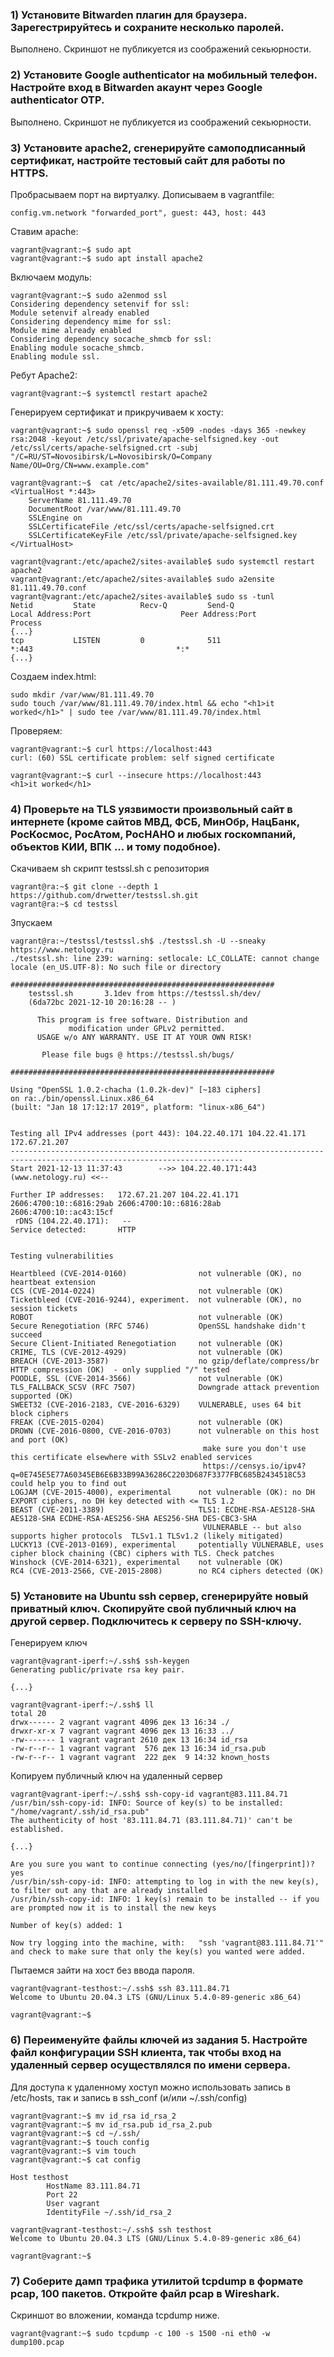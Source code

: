 ### 1) Установите Bitwarden плагин для браузера. Зарегестрируйтесь и сохраните несколько паролей.

Выполнено. Скриншот не публикуется из соображений секьюрности.

### 2) Установите Google authenticator на мобильный телефон. Настройте вход в Bitwarden акаунт через Google authenticator OTP.

Выполнено. Скриншот не публикуется из соображений секьюрности. 

### 3) Установите apache2, сгенерируйте самоподписанный сертификат, настройте тестовый сайт для работы по HTTPS.

Пробрасываем порт на виртуалку. Дописываем в vagrantfile:

	config.vm.network "forwarded_port", guest: 443, host: 443

Ставим apache:

	vagrant@vagrant:~$ sudo apt 
	vagrant@vagrant:~$ sudo apt install apache2

Включаем модуль:

	vagrant@vagrant:~$ sudo a2enmod ssl
	Considering dependency setenvif for ssl:
	Module setenvif already enabled
	Considering dependency mime for ssl:
	Module mime already enabled
	Considering dependency socache_shmcb for ssl:
	Enabling module socache_shmcb.
	Enabling module ssl.

Ребут Apache2:

	vagrant@vagrant:~$ systemctl restart apache2
	
Генерируем сертификат и прикручиваем к хосту:

	vagrant@vagrant:~$ sudo openssl req -x509 -nodes -days 365 -newkey rsa:2048 -keyout /etc/ssl/private/apache-selfsigned.key -out /etc/ssl/certs/apache-selfsigned.crt -subj "/C=RU/ST=Novosibirsk/L=Novosibirsk/O=Company Name/OU=Org/CN=www.example.com"
	
	vagrant@vagrant:~$  cat /etc/apache2/sites-available/81.111.49.70.conf
	<VirtualHost *:443>
        ServerName 81.111.49.70
        DocumentRoot /var/www/81.111.49.70
        SSLEngine on
        SSLCertificateFile /etc/ssl/certs/apache-selfsigned.crt
        SSLCertificateKeyFile /etc/ssl/private/apache-selfsigned.key
	</VirtualHost>

	vagrant@vagrant:/etc/apache2/sites-available$ sudo systemctl restart apache2
	vagrant@vagrant:/etc/apache2/sites-available$ sudo a2ensite 81.111.49.70.conf
	vagrant@vagrant:/etc/apache2/sites-available$ sudo ss -tunl
	Netid         State          Recv-Q         Send-Q                  Local Address:Port                    Peer Address:Port         Process
	{...}
	tcp           LISTEN         0              511                                 *:443                                *:*
	{...}

Создаем index.html:

	sudo mkdir /var/www/81.111.49.70
	sudo touch /var/www/81.111.49.70/index.html && echo "<h1>it worked</h1>" | sudo tee /var/www/81.111.49.70/index.html

Проверяем:

	vagrant@vagrant:~$ curl https://localhost:443
	curl: (60) SSL certificate problem: self signed certificate

	vagrant@vagrant:~$ curl --insecure https://localhost:443
	<h1>it worked</h1>

### 4) Проверьте на TLS уязвимости произвольный сайт в интернете (кроме сайтов МВД, ФСБ, МинОбр, НацБанк, РосКосмос, РосАтом, РосНАНО и любых госкомпаний, объектов КИИ, ВПК ... и тому подобное).

Скачиваем sh скрипт testssl.sh c репозитория

	vagrant@ra:~$ git clone --depth 1 https://github.com/drwetter/testssl.sh.git
	vagrant@ra:~$ cd testssl

Зпускаем

	vagrant@ra:~/testssl/testssl.sh$ ./testssl.sh -U --sneaky https://www.netology.ru
	./testssl.sh: line 239: warning: setlocale: LC_COLLATE: cannot change locale (en_US.UTF-8): No such file or directory

	###########################################################
		testssl.sh       3.1dev from https://testssl.sh/dev/
		(6da72bc 2021-12-10 20:16:28 -- )

		  This program is free software. Distribution and
				 modification under GPLv2 permitted.
		  USAGE w/o ANY WARRANTY. USE IT AT YOUR OWN RISK!

		   Please file bugs @ https://testssl.sh/bugs/

	###########################################################

	Using "OpenSSL 1.0.2-chacha (1.0.2k-dev)" [~183 ciphers]
	on ra:./bin/openssl.Linux.x86_64
	(built: "Jan 18 17:12:17 2019", platform: "linux-x86_64")


	Testing all IPv4 addresses (port 443): 104.22.40.171 104.22.41.171 172.67.21.207
	--------------------------------------------------------------------------------------------------------------------------
	Start 2021-12-13 11:37:43        -->> 104.22.40.171:443 (www.netology.ru) <<--

	Further IP addresses:   172.67.21.207 104.22.41.171 2606:4700:10::6816:29ab 2606:4700:10::6816:28ab 2606:4700:10::ac43:15cf
	 rDNS (104.22.40.171):   --
	Service detected:       HTTP


	Testing vulnerabilities

	Heartbleed (CVE-2014-0160)                not vulnerable (OK), no heartbeat extension
	CCS (CVE-2014-0224)                       not vulnerable (OK)
	Ticketbleed (CVE-2016-9244), experiment.  not vulnerable (OK), no session tickets
	ROBOT                                     not vulnerable (OK)
	Secure Renegotiation (RFC 5746)           OpenSSL handshake didn't succeed
	Secure Client-Initiated Renegotiation     not vulnerable (OK)
	CRIME, TLS (CVE-2012-4929)                not vulnerable (OK)
	BREACH (CVE-2013-3587)                    no gzip/deflate/compress/br HTTP compression (OK)  - only supplied "/" tested
	POODLE, SSL (CVE-2014-3566)               not vulnerable (OK)
	TLS_FALLBACK_SCSV (RFC 7507)              Downgrade attack prevention supported (OK)
	SWEET32 (CVE-2016-2183, CVE-2016-6329)    VULNERABLE, uses 64 bit block ciphers
	FREAK (CVE-2015-0204)                     not vulnerable (OK)
	DROWN (CVE-2016-0800, CVE-2016-0703)      not vulnerable on this host and port (OK)
											   make sure you don't use this certificate elsewhere with SSLv2 enabled services
											   https://censys.io/ipv4?q=0E745E5E77A60345EB6E6B33B99A36286C2203D687F3377FBC685B2434518C53 could help you to find out
	LOGJAM (CVE-2015-4000), experimental      not vulnerable (OK): no DH EXPORT ciphers, no DH key detected with <= TLS 1.2
	BEAST (CVE-2011-3389)                     TLS1: ECDHE-RSA-AES128-SHA AES128-SHA ECDHE-RSA-AES256-SHA AES256-SHA DES-CBC3-SHA
											   VULNERABLE -- but also supports higher protocols  TLSv1.1 TLSv1.2 (likely mitigated)
	LUCKY13 (CVE-2013-0169), experimental     potentially VULNERABLE, uses cipher block chaining (CBC) ciphers with TLS. Check patches
	Winshock (CVE-2014-6321), experimental    not vulnerable (OK)
	RC4 (CVE-2013-2566, CVE-2015-2808)        no RC4 ciphers detected (OK)

### 5) Установите на Ubuntu ssh сервер, сгенерируйте новый приватный ключ. Скопируйте свой публичный ключ на другой сервер. Подключитесь к серверу по SSH-ключу.

Генерируем ключ

	vagrant@vagrant-iperf:~/.ssh$ ssh-keygen
	Generating public/private rsa key pair.

	{...}

	vagrant@vagrant-iperf:~/.ssh$ ll
	total 20
	drwx------ 2 vagrant vagrant 4096 дек 13 16:34 ./
	drwxr-xr-x 7 vagrant vagrant 4096 дек 13 16:33 ../
	-rw------- 1 vagrant vagrant 2610 дек 13 16:34 id_rsa
	-rw-r--r-- 1 vagrant vagrant  576 дек 13 16:34 id_rsa.pub
	-rw-r--r-- 1 vagrant vagrant  222 дек  9 14:32 known_hosts
	 
Копируем публичный ключ на удаленный сервер
	
	vagrant@vagrant-iperf:~/.ssh$ ssh-copy-id vagrant@83.111.84.71
	/usr/bin/ssh-copy-id: INFO: Source of key(s) to be installed: "/home/vagrant/.ssh/id_rsa.pub"
	The authenticity of host '83.111.84.71 (83.111.84.71)' can't be established.

	{...}

	Are you sure you want to continue connecting (yes/no/[fingerprint])? yes
	/usr/bin/ssh-copy-id: INFO: attempting to log in with the new key(s), to filter out any that are already installed
	/usr/bin/ssh-copy-id: INFO: 1 key(s) remain to be installed -- if you are prompted now it is to install the new keys

	Number of key(s) added: 1

	Now try logging into the machine, with:   "ssh 'vagrant@83.111.84.71'"
	and check to make sure that only the key(s) you wanted were added.

Пытаемся зайти на хост без ввода пароля.
	 
	vagrant@vagrant-testhost:~/.ssh$ ssh 83.111.84.71
	Welcome to Ubuntu 20.04.3 LTS (GNU/Linux 5.4.0-89-generic x86_64)

	vagrant@vagrant:~$

### 6) Переименуйте файлы ключей из задания 5. Настройте файл конфигурации SSH клиента, так чтобы вход на удаленный сервер осуществлялся по имени сервера.

Для доступа к удаленному хоступ можно использовать запись в /etc/hosts, так и запись в ssh_conf (и/или ~/.ssh/config)

	vagrant@vagrant:~$ mv id_rsa id_rsa_2
	vagrant@vagrant:~$ mv id_rsa.pub id_rsa_2.pub
	vagrant@vagrant:~$ cd ~/.ssh/
	vagrant@vagrant:~$ touch config
	vagrant@vagrant:~$ vim touch
	vagrant@vagrant:~$ cat config
	 
	Host testhost
			HostName 83.111.84.71
			Port 22
			User vagrant
			IdentityFile ~/.ssh/id_rsa_2

	vagrant@vagrant-testhost:~/.ssh$ ssh testhost
	Welcome to Ubuntu 20.04.3 LTS (GNU/Linux 5.4.0-89-generic x86_64)

	vagrant@vagrant:~$

### 7) Соберите дамп трафика утилитой tcpdump в формате pcap, 100 пакетов. Откройте файл pcap в Wireshark.

Скриншот во вложении, команда tcpdump ниже.

	vagrant@vagrant:~$ sudo tcpdump -c 100 -s 1500 -ni eth0 -w dump100.pcap

